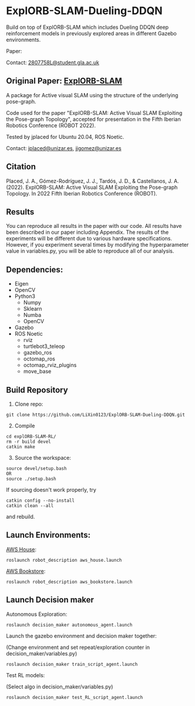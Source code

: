 ExplORB-SLAM-Dueling-DDQN
============
Build on top of ExplORB-SLAM which includes Dueling DDQN deep reinforcement models in previously explored areas in different Gazebo environments.
 
Paper: 


Contact: 2807758L@student.gla.ac.uk

Original Paper: [ExplORB-SLAM](https://github.com/JulioPlaced/ExplORB-SLAM)
------------

A package for Active visual SLAM using the structure of the underlying pose-graph.

Code used for the paper "ExplORB-SLAM: Active Visual SLAM Exploiting the Pose-graph Topology", accepted for presentation in the Fifth Iberian Robotics Conference (ROBOT 2022).

Tested by jplaced for Ubuntu 20.04, ROS Noetic.

Contact: jplaced@unizar.es, jjgomez@unizar.es

Citation
------------

Placed, J. A., Gómez-Rodríguez, J. J., Tardós, J. D., & Castellanos, J. A. (2022). ExplORB-SLAM: Active Visual SLAM Exploiting the Pose-graph Topology. In 2022 Fifth Iberian Robotics Conference (ROBOT).

Results
------------
You can reproduce all results in the paper with our code. All results have been described in our paper including Appendix. The results of the experiments will be different due to various hardware specifications. However, if you experiment several times by modifying the hyperparameter value in variables.py, you will be able to reproduce all of our analysis.

Dependencies:
------------
- Eigen
- OpenCV
- Python3
  * Numpy
  * Sklearn
  * Numba
  * OpenCV
- Gazebo
- ROS Noetic
  * rviz
  * turtlebot3_teleop
  * gazebo_ros
  * octomap_ros
  * octomap_rviz_plugins
  * move_base

Build Repository
------------
1. Clone repo:
```
git clone https://github.com/LiXin0123/ExplORB-SLAM-Dueling-DDQN.git
```

2. Compile
```
cd explORB-SLAM-RL/
rm -r build devel
catkin make
```

3. Source the workspace:

  ```
  source devel/setup.bash 
  OR
  source ./setup.bash
  ```

  If sourcing doesn't work properly, try

  ```
  catkin config --no-install
  catkin clean --all
  ```

  and rebuild.


Launch Environments:
------------
  [AWS House](https://github.com/aws-robotics/aws-robomaker-small-house-world):
  ```
  roslaunch robot_description aws_house.launch
  ```
  [AWS Bookstore](https://github.com/aws-robotics/aws-robomaker-small-house-world](https://github.com/aws-robotics/aws-robomaker-bookstore-world)):
  ```
  roslaunch robot_description aws_bookstore.launch
  ```

Launch Decision maker
------------
Autonomous Exploration:
  ```
  roslaunch decision_maker autonomous_agent.launch
  ```
Launch the gazebo environment and decision maker together: 

(Change environment and set repeat/exploration counter in decision_maker/variables.py)
  ```
  roslaunch decision_maker train_script_agent.launch
  ```
Test RL models:

(Select algo in decision_maker/variables.py)
  ```
  roslaunch decision_maker test_RL_script_agent.launch
  ```




